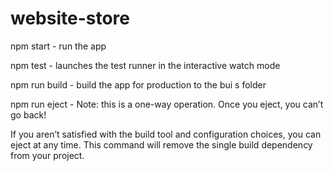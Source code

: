 # website-store

npm start - run the app

npm test - launches the test runner in the interactive watch mode

npm run build - build the app for production to the bui
s folder

npm run eject - Note: this is a one-way operation. Once you eject, you can’t go back!

If you aren’t satisfied with the build tool and configuration choices, you can eject at any time. This command will remove the single build dependency from your project.
